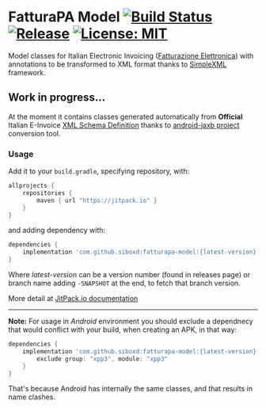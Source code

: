 # FatturaPA Model [![Build Status](https://travis-ci.com/siboXD/fatturapa-model.svg?branch=master)](https://travis-ci.com/siboXD/fatturapa-model) [![Release](https://jitpack.io/v/siboxd/fatturapa-model.svg)](https://jitpack.io/#siboxd/fatturapa-model) [![License: MIT](https://img.shields.io/badge/License-MIT-lightgray.svg)](https://github.com/siboXD/fatturapa-model/blob/master/LICENSE)
Model classes for Italian Electronic Invoicing ([Fatturazione Elettronica](https://www.fatturapa.gov.it/export/fatturazione/it/normativa/f-2.htm)) with annotations to be transformed to XML format thanks to [SimpleXML](http://simple.sourceforge.net/) framework.

## Work in progress...

At the moment it contains classes generated automatically from **Official** Italian E-Invoice [XML Schema Definition](https://www.fatturapa.gov.it/export/fatturazione/sdi/fatturapa/v1.2.1/Schema_del_file_xml_FatturaPA_versione_1.2.1.xsd) thanks to [android-jaxb project](https://github.com/siboXD/android-jaxb) conversion tool.


### Usage

Add it to your `build.gradle`, specifying repository, with:
```gradle
allprojects {
    repositories {
        maven { url "https://jitpack.io" }
    }
}
```
and adding dependency with:

```gradle
dependencies {
    implementation 'com.github.siboxd:fatturapa-model:{latest-version}'
}
```
Where *latest-version* can be a version number (found in releases page) or branch name adding `-SNAPSHOT` at the end, to fetch that branch version.

More detail at [JitPack.io documentation](https://jitpack.io/docs/#building-with-jitpack)

---

**Note:** For usage in *Android* environment you should exclude a dependnecy that would conflict with your build, when creating an APK, in that way:
```gradle
dependencies {
    implementation 'com.github.siboxd:fatturapa-model:{latest-version}', {
        exclude group: "xpp3", module: "xpp3"
    }
}
```

That's because Android has internally the same classes, and that results in name clashes.
